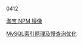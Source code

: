 0412

[淘宝 NPM 镜像](https://npm.taobao.org/)

[MySQL索引原理及慢查询优化](https://tech.meituan.com/mysql-index.html)
